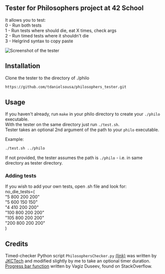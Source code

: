 ## Tester for Philosophers project at 42 School 

It allows you to test:  
 0 - Run both tests  
 1 - Run tests where should die, eat X times, check args  
 2 - Run timed tests where it shouldn't die  
 3 - Helgrind syntax to copy paste  

![Screenshot of the tester](https://i.imgur.com/cOCqfjZ.png)

## Installation
Clone the tester to the directory of ./philo 
```bash
https://github.com/tdanielsousa/philosophers_tester.git
```

## Usage

If you haven't already, run ```make``` in your philo directory to create your ```./philo``` executable.  
With the tester on the same directory just run ```./test.sh```.  
Tester takes an optional 2nd argument of the path to your ```philo``` executable.  

Example:  
```bash
./test.sh ../philo
```
If not provided, the tester assumes the path is ```./philo``` - i.e. in same directory as tester directory.

### Adding tests
If you wish to add your own tests, open .sh file and look for:  
no_die_tests=(  
		"5 800 200 200"  
		"5 600 150 150"  
		"4 410 200 200"  
		"100 800 200 200"  
		"105 800 200 200"  
		"200 800 200 200"  
	)



## Credits
Timed-checker Python script ```PhilosophersChecker.py``` [(link)](https://gist.github.com/jkctech/367fad4aa01c820ffb1b8d29d1ecaa4d) was written by [JKCTech](https://gist.github.com/jkctech) and modified slightly by me to take an optional timer duration.  
[Progress bar function](https://stackoverflow.com/a/52581824) written by Vagiz Duseev, found on StackOverflow.
